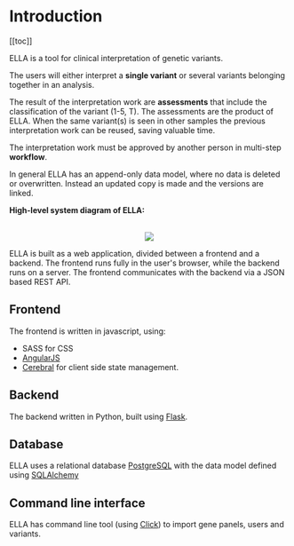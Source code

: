 # Introduction


[[toc]]

ELLA is a tool for clinical interpretation of genetic variants.

The users will either interpret a **single variant** or several variants belonging together in an analysis.

The result of the interpretation work are **assessments** that include the classification of the variant (1-5, T). The assessments are the product of ELLA. When the same variant(s)  is seen in other samples the previous interpretation work can be reused, saving valuable time.

The interpretation work must be approved by another person in multi-step **workflow**.

In general ELLA has an append-only data model, where no data is deleted or overwritten. Instead an updated copy is made and the versions are linked.

**High-level system diagram of ELLA:**

<br>
<div style="text-align:center"><img src="./img/system.png"></div>

ELLA is built as a web application, divided between a frontend and a backend. The frontend runs fully in the user's browser, while the backend runs on a server. The frontend communicates with the backend via a JSON based REST API.

## Frontend
The frontend is written in javascript, using:

- SASS for CSS
- [AngularJS](https://angularjs.org/)
- [Cerebral](http://cerebraljs.com/) for client side state management.

## Backend
The backend written in Python, built using [Flask](http://flask.pocoo.org/).

## Database
ELLA uses a relational database [PostgreSQL](https://www.postgresql.org/) with the data model
defined using [SQLAlchemy](https://www.sqlalchemy.org/)

## Command line interface
ELLA has command line tool (using [Click](http://click.pocoo.org/)) to import gene panels, users and variants.
